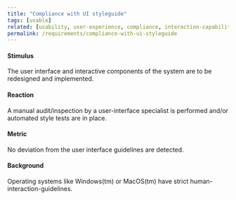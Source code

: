 ```yaml
---
title: "Compliance with UI styleguide"
tags: [usable]
related: [usability, user-experience, compliance, interaction-capability]
permalink: /requirements/compliance-with-ui-styleguide
---
```


<div class="quality-requirement" markdown="1">

#### Stimulus

The user interface and interactive components of the system are to be redesigned and implemented.


#### Reaction

A manual audit/inspection by a user-interface specialist is performed and/or automated style tests are in place.


#### Metric

No deviation from the user interface guidelines are detected.

#### Background

Operating systems like Windows(tm) or MacOS(tm) have strict human-interaction-guidelines.

</div><br>




